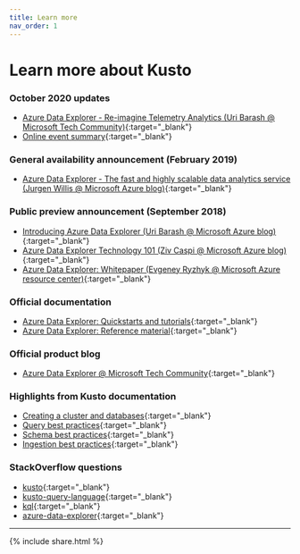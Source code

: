 ```yaml
---
title: Learn more
nav_order: 1
---
```

# Learn more about Kusto

### **October 2020 updates**

- [Azure Data Explorer - Re-imagine Telemetry Analytics (Uri Barash @ Microsoft Tech Community)](https://techcommunity.microsoft.com/t5/azure-data-explorer/azure-data-explorer-reimagine-telemetry-analytics/ba-p/1777362){:target="_blank"}
- [Online event summary](https://techcommunity.microsoft.com/t5/azure-data-explorer/azure-data-explorer-online-event-october-14-event-summary/ba-p/1793662){:target="_blank"}

### **General availability announcement (February 2019)**

- [Azure Data Explorer - The fast and highly scalable data analytics service (Jurgen Willis @ Microsoft Azure blog)](https://azure.microsoft.com/en-us/blog/individually-great-collectively-unmatched-announcing-updates-to-3-great-azure-data-services/){:target="_blank"}

### **Public preview announcement (September 2018)**

- [Introducing Azure Data Explorer (Uri Barash @ Microsoft Azure blog)](https://azure.microsoft.com/en-us/blog/introducing-azure-data-explorer){:target="_blank"}
- [Azure Data Explorer Technology 101 (Ziv Caspi @ Microsoft Azure blog)](https://azure.microsoft.com/en-us/blog/azure-data-explorer-technology-101){:target="_blank"}
- [Azure Data Explorer: Whitepaper (Evgeney Ryzhyk @ Microsoft Azure resource center)](https://azure.microsoft.com/en-us/resources/azure-data-explorer){:target="_blank"}

### **Official documentation**

- [Azure Data Explorer: Quickstarts and tutorials](https://docs.microsoft.com/en-us/azure/data-explorer){:target="_blank"}
- [Azure Data Explorer: Reference material](https://docs.microsoft.com/en-us/azure/data-explorer/kusto/query/){:target="_blank"}

### **Official product blog**

- [Azure Data Explorer @ Microsoft Tech Community](https://techcommunity.microsoft.com/t5/azure-data-explorer/bg-p/AzureDataExplorer){:target="_blank"}

### **Highlights from Kusto documentation**

- [Creating a cluster and databases](https://docs.microsoft.com/en-us/azure/data-explorer/create-cluster-database-portal){:target="_blank"}
- [Query best practices](https://docs.microsoft.com/en-us/azure/kusto/query/best-practices){:target="_blank"}
- [Schema best practices](https://docs.microsoft.com/en-us/azure/data-explorer/kusto/management/management-best-practices){:target="_blank"}
- [Ingestion best practices](https://docs.microsoft.com/en-us/azure/kusto/api/netfx/kusto-ingest-best-practices){:target="_blank"}

### **StackOverflow questions**

- [kusto](https://stackoverflow.com/questions/tagged/kusto){:target="_blank"}
- [kusto-query-language](https://stackoverflow.com/questions/tagged/kusto-query-language){:target="_blank"}
- [kql](https://stackoverflow.com/questions/tagged/kql){:target="_blank"}
- [azure-data-explorer](https://stackoverflow.com/questions/tagged/azure-data-explorer){:target="_blank"}

---

{% include  share.html %}